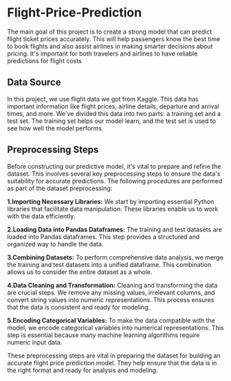 # Flight-Price-Prediction

The main goal of this project is to create a strong model that can predict flight ticket prices accurately. This will help passengers know the best time to book flights and also assist airlines in making smarter decisions about pricing. It's important for both travelers and airlines to have reliable predictions for flight costs

## Data Source
In this project, we use flight data we got from Kaggle. This data has important information like flight prices, airline details, departure and arrival times, and more. We've divided this data into two parts: a training set and a test set. The training set helps our model learn, and the test set is used to see how well the model performs.

## Preprocessing Steps
Before constructing our predictive model, it's vital to prepare and refine the dataset. This involves several key preprocessing steps to ensure the data's suitability for accurate predictions. The following procedures are performed as part of the dataset preprocessing:

**1.Importing Necessary Libraries:** We start by importing essential Python libraries that facilitate data manipulation. These libraries enable us to work with the data efficiently.

**2.Loading Data into Pandas Dataframes:** The training and test datasets are loaded into Pandas dataframes. This step provides a structured and organized way to handle the data.

**3.Combining Datasets:** To perform comprehensive data analysis, we merge the training and test datasets into a unified dataframe. This combination allows us to consider the entire dataset as a whole.

**4.Data Cleaning and Transformation:** Cleaning and transforming the data are crucial steps. We remove any missing values, irrelevant columns, and convert string values into numeric representations. This process ensures that the data is consistent and ready for modeling.

**5.Encoding Categorical Variables:** To make the data compatible with the model, we encode categorical variables into numerical representations. This step is essential because many machine learning algorithms require numeric input data.

These preprocessing steps are vital in preparing the dataset for building an accurate flight price prediction model. They help ensure that the data is in the right format and ready for analysis and modeling.
